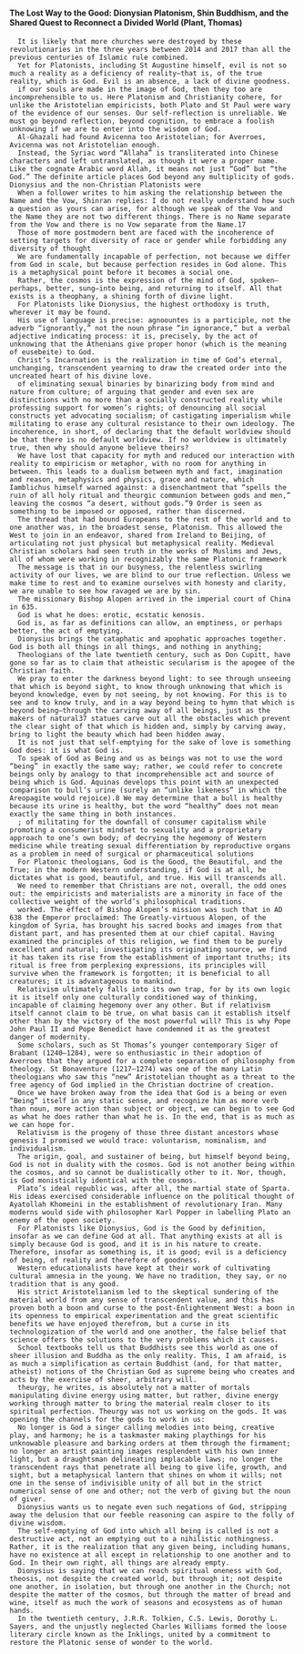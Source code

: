 #### The Lost Way to the Good: Dionysian Platonism, Shin Buddhism, and the Shared Quest to Reconnect a Divided World (Plant, Thomas)
      It is likely that more churches were destroyed by these revolutionaries in the three years between 2014 and 2017 than all the previous centuries of Islamic rule combined. 
      Yet for Platonists, including St Augustine himself, evil is not so much a reality as a deficiency of reality—that is, of the true reality, which is God. Evil is an absence, a lack of divine goodness.
      if our souls are made in the image of God, then they too are incomprehensible to us. Here Platonism and Christianity cohere, for unlike the Aristotelian empiricists, both Plato and St Paul were wary of the evidence of our senses. Our self-reflection is unreliable. We must go beyond reflection, beyond cognition, to embrace a foolish unknowing if we are to enter into the wisdom of God.
      Al-Ghazali had found Avicenna too Aristotelian; for Averroes, Avicenna was not Aristotelian enough.
      Instead, the Syriac word “Allaha” is transliterated into Chinese characters and left untranslated, as though it were a proper name. Like the cognate Arabic word Allah, it means not just “God” but “the God.” The definite article places God beyond any multiplicity of gods. Dionysius and the non-Christian Platonists were
      When a follower writes to him asking the relationship between the Name and the Vow, Shinran replies: I do not really understand how such a question as yours can arise, for although we speak of the Vow and the Name they are not two different things. There is no Name separate from the Vow and there is no Vow separate from the Name.17
      Those of more postmodern bent are faced with the incoherence of setting targets for diversity of race or gender while forbidding any diversity of thought
      We are fundamentally incapable of perfection, not because we differ from God in scale, but because perfection resides in God alone. This is a metaphysical point before it becomes a social one.
      Rather, the cosmos is the expression of the mind of God, spoken—perhaps, better, sung—into being, and returning to itself. All that exists is a theophany, a shining forth of divine light.
      For Platonists like Dionysius, the highest orthodoxy is truth, wherever it may be found.
      His use of language is precise: agnoountes is a participle, not the adverb “ignorantly,” not the noun phrase “in ignorance,” but a verbal adjective indicating process: it is, precisely, by the act of unknowing that the Athenians give proper honor (which is the meaning of eusebeite) to God.
      Christ’s Incarnation is the realization in time of God’s eternal, unchanging, transcendent yearning to draw the created order into the uncreated heart of his divine love.
      of eliminating sexual binaries by binarizing body from mind and nature from culture; of arguing that gender and even sex are distinctions with no more than a socially constructed reality while professing support for women’s rights; of denouncing all social constructs yet advocating socialism; of castigating imperialism while militating to erase any cultural resistance to their own ideology. The incoherence, in short, of declaring that the default worldview should be that there is no default worldview. If no worldview is ultimately true, then why should anyone believe theirs?
      We have lost that capacity for myth and reduced our interaction with reality to empiricism or metaphor, with no room for anything in between. This leads to a dualism between myth and fact, imagination and reason, metaphysics and physics, grace and nature, which Iamblichus himself warned against: a disenchantment that “spells the ruin of all holy ritual and theurgic communion between gods and men,” leaving the cosmos “a desert, without gods.”9 Order is seen as something to be imposed or opposed, rather than discerned.
      The thread that had bound Europeans to the rest of the world and to one another was, in the broadest sense, Platonism. This allowed the West to join in an endeavor, shared from Ireland to Beijing, of articulating not just physical but metaphysical reality. Medieval Christian scholars had seen truth in the works of Muslims and Jews, all of whom were working in recognizably the same Platonic framework
      The message is that in our busyness, the relentless swirling activity of our lives, we are blind to our true reflection. Unless we make time to rest and to examine ourselves with honesty and clarity, we are unable to see how ravaged we are by sin.
      The missionary Bishop Alopen arrived in the imperial court of China in 635.
      God is what he does: erotic, ecstatic kenosis.
      God is, as far as definitions can allow, an emptiness, or perhaps better, the act of emptying.
      Dionysius brings the cataphatic and apophatic approaches together. God is both all things in all things, and nothing in anything;
      Theologians of the late twentieth century, such as Don Cupitt, have gone so far as to claim that atheistic secularism is the apogee of the Christian faith.
      We pray to enter the darkness beyond light: to see through unseeing that which is beyond sight, to know through unknowing that which is beyond knowledge, even by not seeing, by not knowing. For this is to see and to know truly, and in a way beyond being to hymn that which is beyond being—through the carving away of all beings, just as the makers of natural37 statues carve out all the obstacles which prevent the clear sight of that which is hidden and, simply by carving away, bring to light the beauty which had been hidden away.
      It is not just that self-emptying for the sake of love is something God does: it is what God is.
      To speak of God as Being and us as beings was not to use the word “being” in exactly the same way; rather, we could refer to concrete beings only by analogy to that incomprehensible act and source of being which is God. Aquinas develops this point with an unexpected comparison to bull’s urine (surely an “unlike likeness” in which the Areopagite would rejoice).8 We may determine that a bull is healthy because its urine is healthy, but the word “healthy” does not mean exactly the same thing in both instances.
      ; of militating for the downfall of consumer capitalism while promoting a consumerist mindset to sexuality and a proprietary approach to one’s own body; of decrying the hegemony of Western medicine while treating sexual differentiation by reproductive organs as a problem in need of surgical or pharmaceutical solutions
      For Platonic theologians, God is the Good, the Beautiful, and the True; in the modern Western understanding, if God is at all, he dictates what is good, beautiful, and true. His will transcends all.
      We need to remember that Christians are not, overall, the odd ones out: the empiricists and materialists are a minority in face of the collective weight of the world’s philosophical traditions.
      worked. The effect of Bishop Alopen’s mission was such that in AD 638 the Emperor proclaimed: The Greatly-virtuous Alopen, of the kingdom of Syria, has brought his sacred books and images from that distant part, and has presented them at our chief capital. Having examined the principles of this religion, we find them to be purely excellent and natural; investigating its originating source, we find it has taken its rise from the establishment of important truths; its ritual is free from perplexing expressions, its principles will survive when the framework is forgotten; it is beneficial to all creatures; it is advantageous to mankind.
      Relativism ultimately falls into its own trap, for by its own logic it is itself only one culturally conditioned way of thinking, incapable of claiming hegemony over any other. But if relativism itself cannot claim to be true, on what basis can it establish itself other than by the victory of the most powerful will? This is why Pope John Paul II and Pope Benedict have condemned it as the greatest danger of modernity.
      Some scholars, such as St Thomas’s younger contemporary Siger of Brabant (1240–1284), were so enthusiastic in their adoption of Averroes that they argued for a complete separation of philosophy from theology. St Bonaventure (1217–1274) was one of the many Latin theologians who saw this “new” Aristotelian thought as a threat to the free agency of God implied in the Christian doctrine of creation.
      Once we have broken away from the idea that God is a being or even “Being” itself in any static sense, and recognize him as more verb than noun, more action than subject or object, we can begin to see God as what he does rather than what he is. In the end, that is as much as we can hope for.
      Relativism is the progeny of those three distant ancestors whose genesis I promised we would trace: voluntarism, nominalism, and individualism.
      The origin, goal, and sustainer of being, but himself beyond being, God is not in duality with the cosmos. God is not another being within the cosmos, and so cannot be dualistically other to it. Nor, though, is God monistically identical with the cosmos.
      Plato’s ideal republic was, after all, the martial state of Sparta. His ideas exercised considerable influence on the political thought of Ayatollah Khomeini in the establishment of revolutionary Iran. Many moderns would side with philosopher Karl Popper in labelling Plato an enemy of the open society.
      For Platonists like Dionysius, God is the Good by definition, insofar as we can define God at all. That anything exists at all is simply because God is good, and it is in his nature to create. Therefore, insofar as something is, it is good; evil is a deficiency of being, of reality and therefore of goodness.
      Western educationalists have kept at their work of cultivating cultural amnesia in the young. We have no tradition, they say, or no tradition that is any good.
      His strict Aristotelianism led to the skeptical sundering of the material world from any sense of transcendent value, and this has proven both a boon and curse to the post-Enlightenment West: a boon in its openness to empirical experimentation and the great scientific benefits we have enjoyed therefrom, but a curse in its technologization of the world and one another, the false belief that science offers the solutions to the very problems which it causes.
      School textbooks tell us that Buddhists see this world as one of sheer illusion and Buddha as the only reality. This, I am afraid, is as much a simplification as certain Buddhist (and, for that matter, atheist) notions of the Christian God as supreme being who creates and acts by the exercise of sheer, arbitrary will.
      theurgy, he writes, is absolutely not a matter of mortals manipulating divine energy using matter, but rather, divine energy working through matter to bring the material realm closer to its spiritual perfection. Theurgy was not us working on the gods. It was opening the channels for the gods to work in us:
      No longer is God a singer calling melodies into being, creative play, and harmony; he is a taskmaster making playthings for his unknowable pleasure and barking orders at them through the firmament; no longer an artist painting images resplendent with his own inner light, but a draughtsman delineating implacable laws; no longer the transcendent rays that penetrate all being to give life, growth, and sight, but a metaphysical lantern that shines on whom it wills; not one in the sense of indivisible unity of all but in the strict numerical sense of one and other; not the verb of giving but the noun of giver.
      Dionysius wants us to negate even such negations of God, stripping away the delusion that our feeble reasoning can aspire to the folly of divine wisdom.
      The self-emptying of God into which all being is called is not a destructive act, not an emptying out to a nihilistic nothingness. Rather, it is the realization that any given being, including humans, have no existence at all except in relationship to one another and to God. In their own right, all things are already empty.
      Dionysius is saying that we can reach spiritual oneness with God, theosis, not despite the created world, but through it; not despite one another, in isolation, but through one another in the Church; not despite the matter of the cosmos, but through the matter of bread and wine, itself as much the work of seasons and ecosystems as of human hands.
      In the twentieth century, J.R.R. Tolkien, C.S. Lewis, Dorothy L. Sayers, and the unjustly neglected Charles Williams formed the loose literary circle known as the Inklings, united by a commitment to restore the Platonic sense of wonder to the world.
